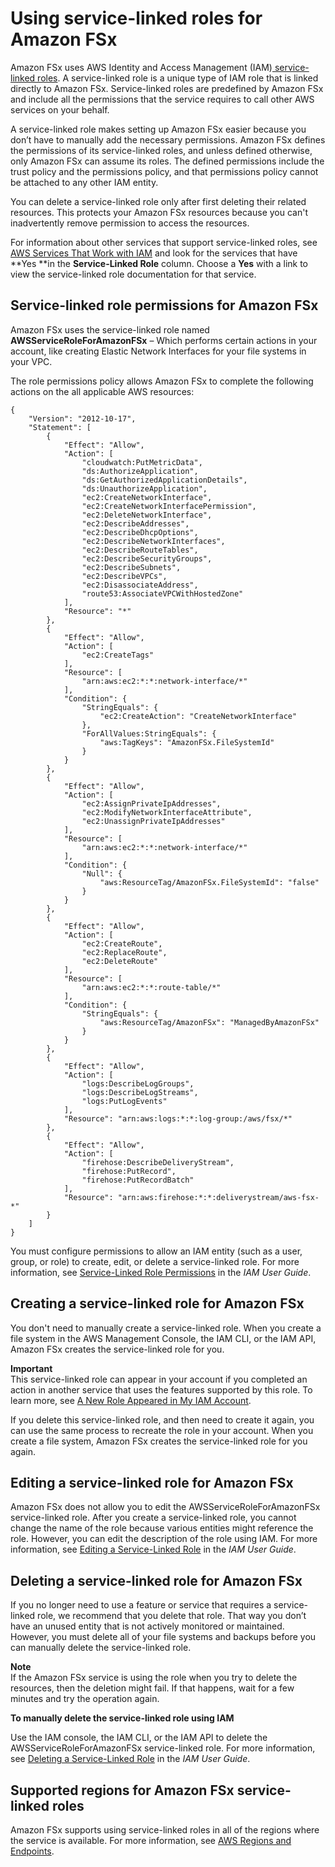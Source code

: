 # Using service\-linked roles for Amazon FSx<a name="using-service-linked-roles"></a>

Amazon FSx uses AWS Identity and Access Management \(IAM\)[ service\-linked roles](https://docs.aws.amazon.com/IAM/latest/UserGuide/id_roles_terms-and-concepts.html#iam-term-service-linked-role)\. A service\-linked role is a unique type of IAM role that is linked directly to Amazon FSx\. Service\-linked roles are predefined by Amazon FSx and include all the permissions that the service requires to call other AWS services on your behalf\. 

A service\-linked role makes setting up Amazon FSx easier because you don’t have to manually add the necessary permissions\. Amazon FSx defines the permissions of its service\-linked roles, and unless defined otherwise, only Amazon FSx can assume its roles\. The defined permissions include the trust policy and the permissions policy, and that permissions policy cannot be attached to any other IAM entity\.

You can delete a service\-linked role only after first deleting their related resources\. This protects your Amazon FSx resources because you can't inadvertently remove permission to access the resources\.

For information about other services that support service\-linked roles, see [AWS Services That Work with IAM](https://docs.aws.amazon.com/IAM/latest/UserGuide/reference_aws-services-that-work-with-iam.html) and look for the services that have **Yes **in the **Service\-Linked Role** column\. Choose a **Yes** with a link to view the service\-linked role documentation for that service\.

## Service\-linked role permissions for Amazon FSx<a name="slr-permissions"></a>

Amazon FSx uses the service\-linked role named **AWSServiceRoleForAmazonFSx** – Which performs certain actions in your account, like creating Elastic Network Interfaces for your file systems in your VPC\.

The role permissions policy allows Amazon FSx to complete the following actions on the all applicable AWS resources:

```
{
    "Version": "2012-10-17",
    "Statement": [
        {
            "Effect": "Allow",
            "Action": [                
                "cloudwatch:PutMetricData",
                "ds:AuthorizeApplication",  
                "ds:GetAuthorizedApplicationDetails",
                "ds:UnauthorizeApplication",                 
                "ec2:CreateNetworkInterface",  
                "ec2:CreateNetworkInterfacePermission",   
                "ec2:DeleteNetworkInterface", 
                "ec2:DescribeAddresses",
                "ec2:DescribeDhcpOptions",
                "ec2:DescribeNetworkInterfaces",
                "ec2:DescribeRouteTables",
                "ec2:DescribeSecurityGroups", 
                "ec2:DescribeSubnets", 
                "ec2:DescribeVPCs",
                "ec2:DisassociateAddress",                
                "route53:AssociateVPCWithHostedZone"
            ],
            "Resource": "*"
        },
        {            
            "Effect": "Allow",
            "Action": [
                "ec2:CreateTags"
            ],
            "Resource": [
                "arn:aws:ec2:*:*:network-interface/*"
            ],
            "Condition": {
                "StringEquals": {
                    "ec2:CreateAction": "CreateNetworkInterface"
                },
                "ForAllValues:StringEquals": {
                    "aws:TagKeys": "AmazonFSx.FileSystemId"
                }
            }
        },
        {
            "Effect": "Allow",
            "Action": [
                "ec2:AssignPrivateIpAddresses",
                "ec2:ModifyNetworkInterfaceAttribute",
                "ec2:UnassignPrivateIpAddresses"
            ],
            "Resource": [
                "arn:aws:ec2:*:*:network-interface/*"
            ],
            "Condition": {
                "Null": {
                    "aws:ResourceTag/AmazonFSx.FileSystemId": "false"
                }
            }
        },
        {            
            "Effect": "Allow",
            "Action": [
                "ec2:CreateRoute",
                "ec2:ReplaceRoute",
                "ec2:DeleteRoute"
            ],
            "Resource": [
                "arn:aws:ec2:*:*:route-table/*"
            ],
            "Condition": {
                "StringEquals": {
                    "aws:ResourceTag/AmazonFSx": "ManagedByAmazonFSx"
                }
            }
        },
        {
            "Effect": "Allow",
            "Action": [                
                "logs:DescribeLogGroups",
                "logs:DescribeLogStreams",
                "logs:PutLogEvents"
            ],
            "Resource": "arn:aws:logs:*:*:log-group:/aws/fsx/*"
        },
        {
            "Effect": "Allow",
            "Action": [                
                "firehose:DescribeDeliveryStream",
                "firehose:PutRecord",
                "firehose:PutRecordBatch"
            ],
            "Resource": "arn:aws:firehose:*:*:deliverystream/aws-fsx-*"
        }
    ]
}
```

You must configure permissions to allow an IAM entity \(such as a user, group, or role\) to create, edit, or delete a service\-linked role\. For more information, see [Service\-Linked Role Permissions](https://docs.aws.amazon.com/IAM/latest/UserGuide/using-service-linked-roles.html#service-linked-role-permissions) in the *IAM User Guide*\.

## Creating a service\-linked role for Amazon FSx<a name="create-slr"></a>

You don't need to manually create a service\-linked role\. When you create a file system in the AWS Management Console, the IAM CLI, or the IAM API, Amazon FSx creates the service\-linked role for you\. 

**Important**  
This service\-linked role can appear in your account if you completed an action in another service that uses the features supported by this role\. To learn more, see [A New Role Appeared in My IAM Account](https://docs.aws.amazon.com/IAM/latest/UserGuide/troubleshoot_roles.html#troubleshoot_roles_new-role-appeared)\.

If you delete this service\-linked role, and then need to create it again, you can use the same process to recreate the role in your account\. When you create a file system, Amazon FSx creates the service\-linked role for you again\. 

## Editing a service\-linked role for Amazon FSx<a name="edit-slr"></a>

Amazon FSx does not allow you to edit the AWSServiceRoleForAmazonFSx service\-linked role\. After you create a service\-linked role, you cannot change the name of the role because various entities might reference the role\. However, you can edit the description of the role using IAM\. For more information, see [Editing a Service\-Linked Role](https://docs.aws.amazon.com/IAM/latest/UserGuide/using-service-linked-roles.html#edit-service-linked-role) in the *IAM User Guide*\.

## Deleting a service\-linked role for Amazon FSx<a name="delete-slr"></a>

If you no longer need to use a feature or service that requires a service\-linked role, we recommend that you delete that role\. That way you don’t have an unused entity that is not actively monitored or maintained\. However, you must delete all of your file systems and backups before you can manually delete the service\-linked role\.

**Note**  
If the Amazon FSx service is using the role when you try to delete the resources, then the deletion might fail\. If that happens, wait for a few minutes and try the operation again\.

**To manually delete the service\-linked role using IAM**

Use the IAM console, the IAM CLI, or the IAM API to delete the AWSServiceRoleForAmazonFSx service\-linked role\. For more information, see [Deleting a Service\-Linked Role](https://docs.aws.amazon.com/IAM/latest/UserGuide/using-service-linked-roles.html#delete-service-linked-role) in the *IAM User Guide*\.

## Supported regions for Amazon FSx service\-linked roles<a name="slr-regions"></a>

Amazon FSx supports using service\-linked roles in all of the regions where the service is available\. For more information, see [AWS Regions and Endpoints](https://docs.aws.amazon.com/general/latest/gr/rande.html)\.